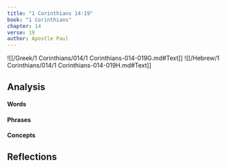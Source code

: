```yaml
---
title: "1 Corinthians 14:19"
book: "1 Corinthians"
chapter: 14
verse: 19
author: Apostle Paul
---
```

![[/Greek/1 Corinthians/014/1 Corinthians-014-019G.md#Text]]
![[/Hebrew/1 Corinthians/014/1 Corinthians-014-019H.md#Text]]

## Analysis

#### Words

#### Phrases

#### Concepts

## Reflections
